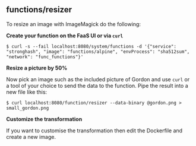 ## functions/resizer

To resize an image with ImageMagick do the following:

**Create your function on the FaaS UI or via `curl`**

```
$ curl -s --fail localhost:8080/system/functions -d '{"service": "stronghash", "image": "functions/alpine", "envProcess": "sha512sum", "network": "func_functions"}'
```


**Resize a picture by 50%**

Now pick an image such as the included picture of Gordon and use `curl` or a tool of your choice to send the data to the function. Pipe the result into a new file like this:

```
$ curl localhost:8080/function/resizer --data-binary @gordon.png > small_gordon.png
```

**Customize the transformation**

If you want to customise the transformation then edit the Dockerfile and create a new image.


